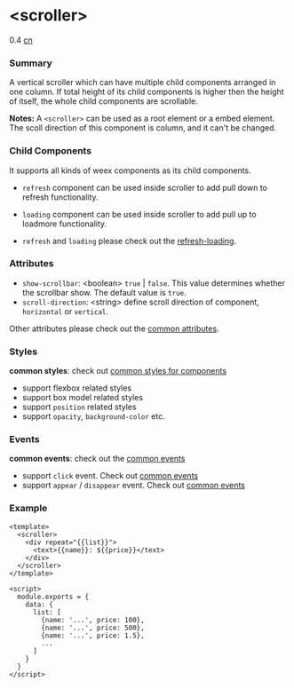 # &lt;scroller&gt;
<span class="weex-version">0.4</span>
<a href="https://github.com/weexteam/article/issues/40"  class="weex-translate ">cn</a>

### Summary

A vertical scroller which can have multiple child components arranged in one column. If total height of its child components is higher then the height of itself, the whole child components are scrollable.

**Notes:** A `<scroller>` can be used as a root element or a embed element. The scoll direction of this component is column, and it can't be changed.

### Child Components

It supports all kinds of weex components as its child components.

* `refresh` component can be used inside scroller to add pull down to refresh functionality.
* `loading` component can be used inside scroller to add pull up to loadmore functionality.

* `refresh` and `loading` please check out the [refresh-loading](refresh-loading.md).

### Attributes

- `show-scrollbar`: &lt;boolean&gt; `true` | `false`. This value determines whether the scrollbar show. The default value is `true`.
- `scroll-direction`: &lt;string&gt; define scroll direction of component, `horizontal` or `vertical`.

Other attributes please check out the [common attributes](../references/common-attrs.md).

### Styles

**common styles**: check out [common styles for components](../references/common-style.md)

- support flexbox related styles
- support box model related styles
- support ``position`` related styles
- support ``opacity``, ``background-color`` etc.

### Events

**common events**: check out the [common events](../references/common-event.md)

- support `click` event. Check out [common events](../references/common-event.md)
- support `appear` / `disappear` event. Check out [common events](../references/common-event.md)

### Example

```
<template>
  <scroller>
    <div repeat="{{list}}">
      <text>{{name}}: ${{price}}</text>
    </div>
  </scroller>
</template>

<script>
  module.exports = {
    data: {
      list: [
        {name: '...', price: 100},
        {name: '...', price: 500},
        {name: '...', price: 1.5},
        ...
      ]
    }
  }
</script>
```
